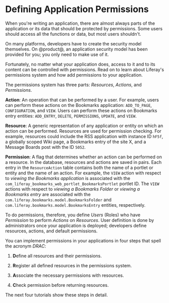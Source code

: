 # Defining Application Permissions

When you're writing an application, there are almost always parts of the
application or its data that should be protected by permissions. Some users
should access all the functions or data, but most users shouldn't. 

On many platforms, developers have to create the security model themselves. On
@product@, an application security model has been provided for you; you only
need to make use of it. 

Fortunately, no matter what your application does, access to it and to its
content can be controlled with permissions. Read on to learn about Liferay's
permissions system and how add permissions to your application.

The permissions system has three parts: *Resources*, *Actions*, and
*Permissions*. 

**Action**: An operation that can be performed by a user. For example, users can
perform these actions on the Bookmarks application: `ADD_TO_PAGE`,
`CONFIGURATION`, and `VIEW`. Users can perform these actions on Bookmarks entry
entities: `ADD_ENTRY`, `DELETE`, `PERMISSIONS`, `UPDATE`, and `VIEW`. 

**Resource**: A generic representation of any application or entity on which an
action can be performed. Resources are used for permission checking. For
example, resources could include the RSS application with instance ID `hF5f`,
a globally scoped Wiki page, a Bookmarks entry of the site X, and a Message
Boards post with the ID `5052`.

**Permission**: A flag that determines whether an action can be performed
on a resource. In the database, resources and actions are saved in pairs. Each
entry in the `ResourceAction` table contains both the name of a portlet or
entity and the name of an action. For example, the `VIEW` action with respect to
*viewing the Bookmarks application* is associated with the
`com_liferay_bookmarks_web_portlet_BookmarksPortlet` portlet ID. The `VIEW`
actions with respect to *viewing a Bookmarks Folder* or *viewing a Bookmarks
entry* are associated with the `com.liferay.bookmarks.model.BookmarksFolder` and
`com.liferay.bookmarks.model.BookmarksEntry` entities, respectively.

To do permissions, therefore, you define *Users* (Roles) who have *Permission*
to perform *Actions* on *Resources*. User definition is done by administrators
once your application is deployed; developers define resources, actions, and
default permissions. 

You can implement permissions in your applications in four steps that spell the
acronym *DRAC*: 

1. <b>D</b>efine all resources and their permissions. 

2. <b>R</b>egister all defined resources in the permissions system. 

3. <b>A</b>ssociate the necessary permissions with resources.

4. <b>C</b>heck permission before returning resources. 

The next four tutorials show these steps in detail. 

